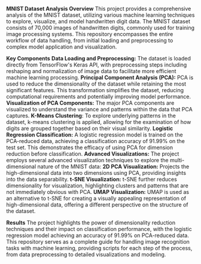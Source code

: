 **MNIST Dataset Analysis Overview**
This project provides a comprehensive analysis of the MNIST dataset, utilizing various machine learning techniques to explore, visualize, and model handwritten digit data. The MNIST dataset consists of 70,000 images of handwritten digits, commonly used for training image processing systems. This repository encompasses the entire workflow of data handling, from initial loading and preprocessing to complex model application and visualization.

**Key Components**
**Data Loading and Preprocessing:** The dataset is loaded directly from TensorFlow's Keras API, with preprocessing steps including reshaping and normalization of image data to facilitate more efficient machine learning processing.
**Principal Component Analysis (PCA):** PCA is used to reduce the dimensionality of the dataset while retaining the most significant features. This transformation simplifies the dataset, reducing computational requirements and potentially improving model performance.
**Visualization of PCA Components:** The major PCA components are visualized to understand the variance and patterns within the data that PCA captures.
**K-Means Clustering**: To explore underlying patterns in the dataset, k-means clustering is applied, allowing for the examination of how digits are grouped together based on their visual similarity.
**Logistic Regression Classification:** A logistic regression model is trained on the PCA-reduced data, achieving a classification accuracy of 91.99% on the test set. This demonstrates the efficacy of using PCA for dimension reduction before classification.
**Advanced Visualizations:** The project employs several advanced visualization techniques to explore the multi-dimensional nature of the MNIST data:
**2D PCA Visualization:** Projects the high-dimensional data into two dimensions using PCA, providing insights into the data separability.
**t-SNE Visualization:** t-SNE further reduces dimensionality for visualization, highlighting clusters and patterns that are not immediately obvious with PCA.
**UMAP Visualization:** UMAP is used as an alternative to t-SNE for creating a visually appealing representation of high-dimensional data, offering a different perspective on the structure of the dataset.

**Results**
The project highlights the power of dimensionality reduction techniques and their impact on classification performance, with the logistic regression model achieving an accuracy of 91.99% on PCA-reduced data.
This repository serves as a complete guide for handling image recognition tasks with machine learning, providing scripts for each step of the process, from data preprocessing to detailed visualizations and modeling.

